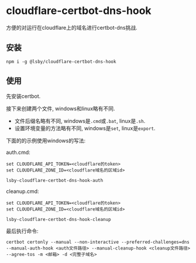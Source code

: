 # cloudflare-certbot-dns-hook

方便的对运行在cloudflare上的域名进行certbot-dns挑战.

## 安装

```
npm i -g @lsby/cloudflare-certbot-dns-hook
```

## 使用

先安装certbot.

接下来创建两个文件, windows和linux略有不同.

- 文件后缀名略有不同, windows是`.cmd`或`.bat`, linux是`.sh`.
- 设置环境变量的方法略有不同, windows是`set`, linux是`export`.

下面的的示例使用windows的写法:

auth.cmd:

```
set CLOUDFLARE_API_TOKEN=<cloudflare的token>
set CLOUDFLARE_ZONE_ID=<cloudflare域名的区域id>

lsby-cloudflare-certbot-dns-hook-auth
```

cleanup.cmd:

```
set CLOUDFLARE_API_TOKEN=<cloudflare的token>
set CLOUDFLARE_ZONE_ID=<cloudflare域名的区域id>

lsby-cloudflare-certbot-dns-hook-cleanup
```

最后执行命令:

```
certbot certonly --manual --non-interactive --preferred-challenges=dns --manual-auth-hook <auth文件路径> --manual-cleanup-hook <cleanup文件路径> --agree-tos -m <邮箱> -d <完整子域名>
```
